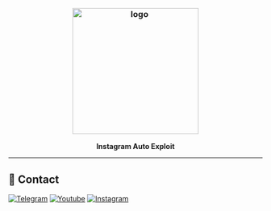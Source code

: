 
﻿
<h3 align="center"><img src="http://assets.stickpng.com/images/580b57fcd9996e24bc43c521.png" alt="logo" height="250px"></h3>
<p align="center">
    <b>Instagram Auto Exploit</b><br>
    </p>
<hr>

<h2 id="contact">📧 Contact</h2>
<p >
<a href="https://t.me/sectoolfa"><img title="Telegram" src="https://img.shields.io/badge/Telegram-black?style=for-the-badge&logo=Telegram"></a>
<a href="https://www.youtube.com/channel/UC0-QcOXgzRgSfcE3zerwu9w/?sub_confirmation=1"><img title="Youtube" src="https://img.shields.io/badge/Youtube-red?style=for-the-badge&logo=Youtube"></a>
<a href="https://www.instagram.com/sectoolfa"><img title="Instagram" src="https://img.shields.io/badge/Instagram-white?style=for-the-badge&logo=Instagram"></a>

